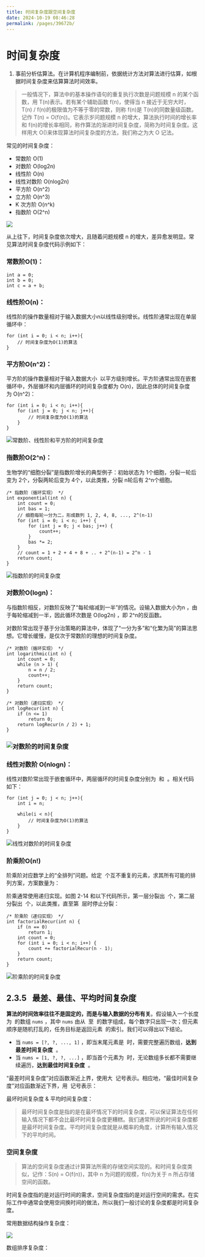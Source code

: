 ```yaml
---
title: 时间复杂度跟空间复杂度
date: 2024-10-19 08:46:28
permalink: /pages/39672b/
---
```

### 

# 时间复杂度

1. 事前分析估算法。在计算机程序编制前，依据统计方法对算法进行估算，如根据时间复杂度来估算算法时间效率。

> 一般情况下，算法中的基本操作语句的重复执行次数是问题规模 n 的某个函数，用 T(n)表示。若有某个辅助函数 f(n)，使得当 n 接近于无穷大时，T(n) / f(n)的极限值为不等于零的常数，则称 f(n)是 T(n)的同数量级函数。记作 T(n) = O(f(n))。它表示岁问题规模 n 的增大，算法执行时间的增长率和 f(n)的增长率相同，称作算法的渐进时间复杂度，简称为时间复杂度。这样用大 O()来体现算法时间复杂度的方法，我们称之为大 O 记法。



常见的时间复杂度：

- 常数阶 O(1)
- 对数阶 O(log2n)
- 线性阶 O(n)
- 线性对数阶 O(nlog2n)
- 平方阶 O(n^2)
- 立方阶 O(n^3)
- K 次方阶 O(n^k)
- 指数阶 O(2^n)

![](https://www.sqlboy.tech/img/data_structure/bigo.png)

从上往下，时间复杂度依次增大，且随着问题规模 n 的增大，差异愈发明显。常见算法时间复杂度代码示例如下：

### 常数阶O(1)：

```
int a = 0;
int b = 0;
int c = a + b;
```

### 线性阶O(n)：

线性阶的操作数量相对于输入数据大小n以线性级别增长。线性阶通常出现在单层循环中：

```
for (int i = 0; i < n; i++){
    // 时间复杂度为O(1)的算法
}
```

### 平方阶O(n^2)：

平方阶的操作数量相对于输入数据大小  以平方级别增长。平方阶通常出现在嵌套循环中，外层循环和内层循环的时间复杂度都为 O(n)，因此总体的时间复杂度为 O(n^2)：

```
for (int i = 0; i < n; i++){
    for (int j = 0; j < n; j++){
        // 时间复杂度为O(1)的算法
    }
}
```

![常数阶、线性阶和平方阶的时间复杂度](https://www.hello-algo.com/chapter_computational_complexity/time_complexity.assets/time_complexity_constant_linear_quadratic.png)

### 指数阶O(2^n)：

生物学的“细胞分裂”是指数阶增长的典型例子：初始状态为 1个细胞，分裂一轮后变为 2个，分裂两轮后变为 4个，以此类推，分裂 n轮后有 2^n个细胞。

```
/* 指数阶（循环实现） */
int exponential(int n) {
    int count = 0;
    int bas = 1;
    // 细胞每轮一分为二，形成数列 1, 2, 4, 8, ..., 2^(n-1)
    for (int i = 0; i < n; i++) {
        for (int j = 0; j < bas; j++) {
            count++;
        }
        bas *= 2;
    }
    // count = 1 + 2 + 4 + 8 + .. + 2^(n-1) = 2^n - 1
    return count;
}
```

![指数阶的时间复杂度](https://www.hello-algo.com/chapter_computational_complexity/time_complexity.assets/time_complexity_exponential.png)

### 对数阶O(logn)：

与指数阶相反，对数阶反映了“每轮缩减到一半”的情况。设输入数据大小为n ，由于每轮缩减到一半，因此循环次数是 O(log2n) ，即 2^n的反函数。

对数阶常出现于基于分治策略的算法中，体现了“一分为多”和“化繁为简”的算法思想。它增长缓慢，是仅次于常数阶的理想的时间复杂度。

```
/* 对数阶（循环实现） */
int logarithmic(int n) {
    int count = 0;
    while (n > 1) {
        n = n / 2;
        count++;
    }
    return count;
}

/* 对数阶（递归实现） */
int logRecur(int n) {
    if (n <= 1)
        return 0;
    return logRecur(n / 2) + 1;
}
```

### ![对数阶的时间复杂度](https://www.hello-algo.com/chapter_computational_complexity/time_complexity.assets/time_complexity_logarithmic.png)

### 线性对数阶 O(nlogn)：

线性对数阶常出现于嵌套循环中，两层循环的时间复杂度分别为  和  。相关代码如下：

```
for (int j = 0; j < n; j++){
    int i = n;

    while(i < n){
        // 时间复杂度为O(1)的算法
    }
}
```

![线性对数阶的时间复杂度](https://www.hello-algo.com/chapter_computational_complexity/time_complexity.assets/time_complexity_logarithmic_linear.png)

### 阶乘阶O(n!)

阶乘阶对应数学上的“全排列”问题。给定  个互不重复的元素，求其所有可能的排列方案，方案数量为：

阶乘通常使用递归实现。如图 2-14 和以下代码所示，第一层分裂出  个，第二层分裂出  个，以此类推，直至第  层时停止分裂：

```
/* 阶乘阶（递归实现） */
int factorialRecur(int n) {
    if (n == 0)
        return 1;
    int count = 0;
    for (int i = 0; i < n; i++) {
        count += factorialRecur(n - 1);
    }
    return count;
}
```

![阶乘阶的时间复杂度](https://www.hello-algo.com/chapter_computational_complexity/time_complexity.assets/time_complexity_factorial.png)

## 2.3.5   最差、最佳、平均时间复杂度

**算法的时间效率往往不是固定的，而是与输入数据的分布有关**。假设输入一个长度为  的数组 `nums` ，其中 `nums` 由从  至  的数字组成，每个数字只出现一次；但元素顺序是随机打乱的，任务目标是返回元素  的索引。我们可以得出以下结论。

- 当 `nums = [?, ?, ..., 1]` ，即当末尾元素是  时，需要完整遍历数组，**达到最差时间复杂度**  。
- 当 `nums = [1, ?, ?, ...]` ，即当首个元素为  时，无论数组多长都不需要继续遍历，**达到最佳时间复杂度**  。

“最差时间复杂度”对应函数渐近上界，使用大  记号表示。相应地，“最佳时间复杂度”对应函数渐近下界，用  记号表示：

最坏时间复杂度 & 平均时间复杂度：

> 最坏时间复杂度是指的是在最坏情况下的时间复杂度，可以保证算法在任何输入情况下都不会比最坏时间复杂度更糟糕。我们通常所说的时间复杂度都是最坏时间复杂度。平均时间复杂度就是从概率的角度，计算所有输入情况下的平均时间。



### 空间复杂度

> 算法的空间复杂度通过计算算法所需的存储空间实现的。和时间复杂度类似，记作：S(n) = O(f(n))，其中 n 为问题的规模，f(n)为关于 n 所占存储空间的函数。

时间复杂度指的是对运行时间的需求，空间复杂度指的是对运行空间的需求。在实际工作中通常会使用空间换时间的做法，所以我们一般讨论的复杂度都是时间复杂度。

常用数据结构操作复杂度：

![](https://www.sqlboy.tech/img/data_structure/%E5%B8%B8%E7%94%A8%E6%95%B0%E6%8D%AE%E7%BB%93%E6%9E%84%E6%93%8D%E4%BD%9C%E5%A4%8D%E6%9D%82%E5%BA%A6.png)

数组排序复杂度：



